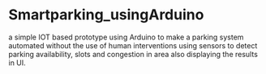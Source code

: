 # Smartparking_usingArduino
a simple IOT based prototype using Arduino to make a parking system automated without the use of human interventions using sensors to detect parking availability, slots and congestion in area also displaying the results in UI.
